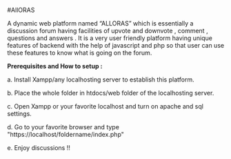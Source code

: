 #AllORAS

A dynamic web platform named “ALLORAS” which is essentially a discussion forum having facilities of upvote and downvote , comment , questions and answers . It is a very user friendly platform having unique features of backend with the help of javascript and php so that user can use these features to know what is going on the forum.


<b>Prerequisites and How to setup :</b>

a. Install Xampp/any localhosting server to establish this platform.

b. Place the whole folder in htdocs/web folder of the localhosting server.

c. Open Xampp or your favorite localhost and turn on apache and sql settings.

d. Go to your favorite browser and type "https://localhost/foldername/index.php"

e. Enjoy discussions !!
